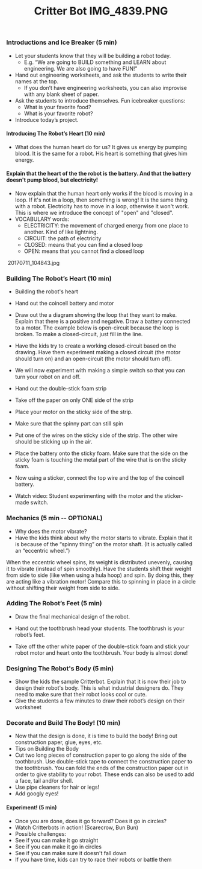 ﻿---
title: Critter Bot
 IMG_4839.PNG 

Overview: Introduce students to the world of robotics by learning about the “heart” and “body” of robots while building a cute little critter robot!
Topics Covered: Design vs. Build, Crafts, Circuits, Electricity
Materials:
	- Vibration Motor (Mini)
	- 3V Coin Cell battery	CR2032
	- Double-Stick Tape High quality 3M Scotch brand is best. 
	- Regular Scotch Tape
	- Double Stick Foam Cut in a thin strip.  It needs to be the same size as the toothbrush head.
	- Round Sticker - To act as the switch
	- Toothbrush head you can cut it off a regular toothbrush using a wire cutter or thick shears.
	- Googly Eyes (Small) (Or students can make their own eyes)
	- Scissors
	- Construction Paper	For creating head, tail and body
	- Markers Several for decoration
---

### Introductions and Ice Breaker (5 min)
* Let your students know that they will be building a robot today.  
   * E.g. “We are going to BUILD something and LEARN about engineering.  We are also going to have FUN!”
* Hand out engineering worksheets, and ask the students to write their names at the top.
   * If you don’t have engineering worksheets, you can also improvise with any blank sheet of paper.
* Ask the students to introduce themselves.  Fun icebreaker questions:
   * What is your favorite food?
   * What is your favorite robot?  
* Introduce today’s project.

#### Introducing The Robot’s Heart (10 min)
* What does the human heart do for us?  It gives us energy by pumping blood.  It is the same for a robot.  His heart is something that gives him energy.  

#### Explain that the heart of the the robot is the battery.  And that the battery doesn't pump blood, but electricity!
* Now explain that the human heart only works if the blood is moving in a loop.  If it's not in a loop, then something is wrong!  It is the same thing with a robot.  Electricity has to move in a loop, otherwise it won't work.  This is where we introduce the concept of "open" and "closed".  
* VOCABULARY words:
   * ELECTRICITY: the movement of charged energy from one place to another.  Kind of like lightning.
   * CIRCUIT: the path of electricity
   * CLOSED: means that you can find a closed loop 
   * OPEN: means that you cannot find a closed loop

![]()
 20170711_104843.jpg 

### Building The Robot’s Heart (10 min)
   * Building the robot's heart
   * Hand out the coincell battery and motor
   * Draw out the a diagram showing the loop that they want to make.  Explain that there is a positive and negative.  Draw a battery connected to a motor.  The example below is open-circuit because the loop is broken.  To make a closed-circuit, just fill in the line.

   * Have the kids try to create a working closed-circuit based on the drawing.  Have them experiment making a closed circuit (the motor should turn on) and an open-circuit (the motor should turn off).
   * We will now experiment with making a simple switch so that you can turn your robot on and off.
   * Hand out the double-stick foam strip
   * Take off the paper on only ONE side of the strip
   * Place your motor on the sticky side of the strip.  
   * Make sure that the spinny part can still spin
   * Put one of the wires on the sticky side of the strip.  The other wire should be sticking up in the air.
   * Place the battery onto the sticky foam.  Make sure that the side on the sticky foam is touching the metal part of the wire that is on the sticky foam.
   * Now using a sticker, connect the top wire and the top of the coincell battery.  
   * Watch video: Student experimenting with the motor and the sticker-made switch.

### Mechanics (5 min -- OPTIONAL)
   * Why does the motor vibrate?
   * Have the kids think about why the motor starts to vibrate.  Explain that it is because of the “spinny thing” on the motor shaft.  (It is actually called an “eccentric wheel.”)  


When the eccentric wheel spins, its weight is distributed unevenly, causing it to vibrate (instead of spin smoothly).  Have the students shift their weight from side to side (like when using a hula hoop) and spin.  By doing this, they are acting like a vibration motor!  Compare this to spinning in place in a circle without shifting their weight from side to side.

### Adding The Robot’s Feet (5 min)
   * Draw the final mechanical design of the robot.

   * Hand out the toothbrush head your students.  The toothbrush is your robot’s feet.
   * Take off the other white paper of the double-stick foam and stick your robot motor and heart onto the toothbrush.  Your body is almost done!

### Designing The Robot's Body (5 min)
   * Show the kids the sample Critterbot.  Explain that it is now their job to design their robot's body.  This is what industrial designers do.  They need to make sure that their robot looks cool or cute. 
   * Give the students a few minutes to draw their robot’s design on their worksheet

### Decorate and Build The Body! (10 min)
   * Now that the design is done, it is time to build the body!  Bring out construction paper, glue, eyes, etc.
   * Tips on Building the Body
   * Cut two long pieces of construction paper to go along the side of the toothbrush.  Use double-stick tape to connect the construction paper to the toothbrush.  You can fold the ends of the construction paper out in order to give stability to your robot.  These ends can also be used to add a face, tail and/or shell.
   * Use pipe cleaners for hair or legs!
   * Add googly eyes!

#### Experiment! (5 min)
   * Once you are done, does it go forward?  Does it go in circles?  
   * Watch Critterbots in action! (Scarecrow, Bun Bun)
   * Possible challenges:
   * See if you can make it go straight
   * See if you can make it go in circles
   * See if you can make sure it doesn't fall down
   * If you have time, kids can try to race their robots or battle them